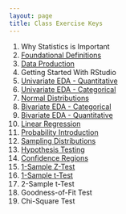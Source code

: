 ```yaml
---
layout: page
title: Class Exercise Keys
---
```


1. Why Statistics is Important 
1. [Foundational Definitions](Foundational_Definitions.html)
1. [Data Production](Data_Production.html)
1. Getting Started With RStudio
1. [Univariate EDA - Quantitative](UnivEDA_Quantitative.html)
1. [Univariate EDA - Categorical](UnivEDA_Categorical.html)
1. [Normal Distributions](Normal_Distributions.html)
1. [Bivariate EDA - Categorical](BivEDA_Categorical.html)
1. [Bivariate EDA - Quantitative](BivEDA_Quantitative.html)
1. [Linear Regression](Linear_Regression.html)
1. [Probability Introduction](Probability.html)
1. [Sampling Distributions](Sampling_Distributions.html)
1. [Hypothesis Testing](Hypothesis_Testing.html)
1. [Confidence Regions](Confidence_Intervals.html)
1. [1-Sample Z-Test](1_Sample_Z.html)
1. [1-Sample t-Test](1_Sample_t.html)
1. 2-Sample t-Test
1. Goodness-of-Fit Test
1. Chi-Square Test
